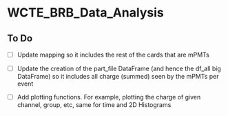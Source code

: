 # WCTE_BRB_Data_Analysis

## To Do
- [ ] Update mapping so it includes the rest of the cards that are mPMTs
- [ ] Update the creation of the part_file DataFrame (and hence the df_all big DataFrame) so it includes all charge (summed) seen by the mPMTs per event
- [ ] Add plotting functions. For example, plotting the charge of given channel, group, etc, same for time and 2D Histograms

